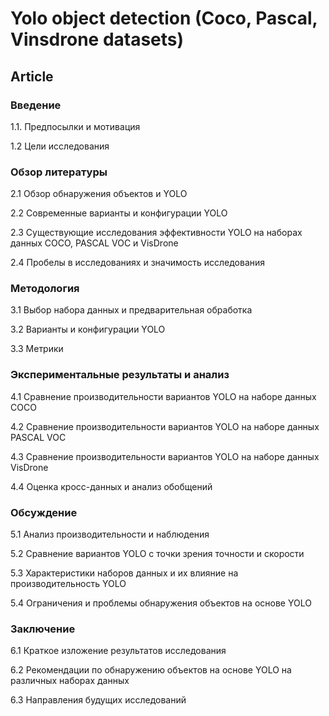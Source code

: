 Yolo object detection (Coco, Pascal, Vinsdrone datasets)
==============================

Article
------------
### Введение
1.1. Предпосылки и мотивация

1.2 Цели исследования

### Обзор литературы
2.1 Обзор обнаружения объектов и YOLO

2.2 Современные варианты и конфигурации YOLO

2.3 Существующие исследования эффективности YOLO на наборах данных COCO, PASCAL VOC и VisDrone

2.4 Пробелы в исследованиях и значимость исследования

### Методология
3.1 Выбор набора данных и предварительная обработка

3.2 Варианты и конфигурации YOLO

3.3 Метрики

### Экспериментальные результаты и анализ

4.1 Сравнение производительности вариантов YOLO на наборе данных COCO

4.2 Сравнение производительности вариантов YOLO на наборе данных PASCAL VOC

4.3 Сравнение производительности вариантов YOLO на наборе данных VisDrone

4.4 Оценка кросс-данных и анализ обобщений

### Обсуждение

5.1 Анализ производительности и наблюдения

5.2 Сравнение вариантов YOLO с точки зрения точности и скорости

5.3 Характеристики наборов данных и их влияние на производительность YOLO

5.4 Ограничения и проблемы обнаружения объектов на основе YOLO

### Заключение

6.1 Краткое изложение результатов исследования

6.2 Рекомендации по обнаружению объектов на основе YOLO на различных наборах данных

6.3 Направления будущих исследований